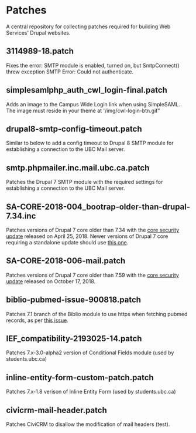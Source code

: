 # Patches

A central repository for collecting patches required for building Web Services' Drupal websites.

## 3114989-18.patch

Fixes the error: SMTP module is enabled, turned on, but SmtpConnect() threw exception SMTP Error: Could not authenticate.

## simplesamlphp_auth_cwl_login-final.patch

Adds an image to the Campus Wide Login link when using SimpleSAML. The image must reside in your theme at '/img/cwl-login-btn.gif"

## drupal8-smtp-config-timeout.patch

Similar to below to add a config timeout to Drupal 8 SMTP module for establishing a connection to the UBC Mail server.

## smtp.phpmailer.inc.mail.ubc.ca.patch

Patches the Drupal 7 SMTP module with the required settings for establishing a connection to the UBC Mail server.

## SA-CORE-2018-004_bootrap-older-than-drupal-7.34.inc

Patches versions of Drupal 7 core older than 7.34 with the [core security update](https://www.drupal.org/sa-core-2018-004) released on April 25, 2018. Newer versions of Drupal 7 core requiring a standalone update should use [this one](https://cgit.drupalcode.org/drupal/rawdiff/?h=7.x&id=080daa38f265ea28444c540832509a48861587d0).

## SA-CORE-2018-006-mail.patch
Patches versions of Drupal 7 core older than 7.59 with the [core security update](https://www.drupal.org/sa-core-2018-006) released on October 17, 2018.

## biblio-pubmed-issue-900818.patch

Patches 7.1 branch of the Biblio module to use https when fetching pubmed records, as per [this issue](https://www.drupal.org/project/biblio/issues/900818).

## IEF_compatibility-2193025-14.patch

Patches 7.x-3.0-alpha2 version of Conditional Fields module (used by students.ubc.ca)

## inline-entity-form-custom-patch.patch

Patches 7.x-1.8 verison of Inline Entity Form (used by students.ubc.ca)

## civicrm-mail-header.patch

Patches CiviCRM to disallow the modification of mail headers (test).
